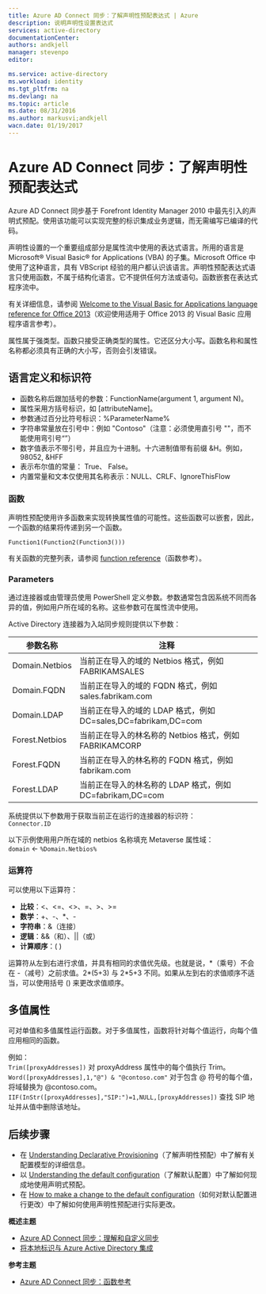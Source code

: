 ```yaml
---
title: Azure AD Connect 同步：了解声明性预配表达式 | Azure
description: 说明声明性设置表达式
services: active-directory
documentationCenter: 
authors: andkjell
manager: stevenpo
editor: 

ms.service: active-directory
ms.workload: identity
ms.tgt_pltfrm: na
ms.devlang: na
ms.topic: article
ms.date: 08/31/2016
ms.author: markusvi;andkjell
wacn.date: 01/19/2017
---
```


# Azure AD Connect 同步：了解声明性预配表达式
Azure AD Connect 同步基于 Forefront Identity Manager 2010 中最先引入的声明式预配。使用该功能可以实现完整的标识集成业务逻辑，而无需编写已编译的代码。

声明性设置的一个重要组成部分是属性流中使用的表达式语言。所用的语言是 Microsoft® Visual Basic® for Applications (VBA) 的子集。Microsoft Office 中使用了这种语言，具有 VBScript 经验的用户都认识该语言。声明性预配表达式语言只使用函数，不属于结构化语言。它不提供任何方法或语句。函数嵌套在表达式程序流中。

有关详细信息，请参阅 [Welcome to the Visual Basic for Applications language reference for Office 2013](https://msdn.microsoft.com/zh-cn/library/gg264383.aspx)（欢迎使用适用于 Office 2013 的 Visual Basic 应用程序语言参考）。

属性属于强类型。函数只接受正确类型的属性。它还区分大小写。函数名称和属性名称都必须具有正确的大小写，否则会引发错误。

## 语言定义和标识符

- 函数名称后跟加括号的参数：FunctionName(argument 1, argument N)。
- 属性采用方括号标识，如 [attributeName]。
- 参数通过百分比符号标识：%ParameterName%
- 字符串常量放在引号中：例如 "Contoso"（注意：必须使用直引号 ""，而不能使用弯引号“”）
- 数字值表示不带引号，并且应为十进制。十六进制值带有前缀 &H。例如，98052, &HFF
- 表示布尔值的常量： True、 False。
- 内置常量和文本仅使用其名称表示：NULL、CRLF、IgnoreThisFlow

### 函数
声明性预配使用许多函数来实现转换属性值的可能性。这些函数可以嵌套，因此，一个函数的结果将传递到另一个函数。

`Function1(Function2(Function3()))`

有关函数的完整列表，请参阅 [function reference](./active-directory-aadconnectsync-functions-reference.md)（函数参考）。

### Parameters
通过连接器或由管理员使用 PowerShell 定义参数。参数通常包含因系统不同而各异的值，例如用户所在域的名称。这些参数可在属性流中使用。

Active Directory 连接器为入站同步规则提供以下参数：

| 参数名称 | 注释 |
| --- | --- |
| Domain.Netbios | 当前正在导入的域的 Netbios 格式，例如 FABRIKAMSALES |
| Domain.FQDN | 当前正在导入的域的 FQDN 格式，例如 sales.fabrikam.com |
| Domain.LDAP | 当前正在导入的域的 LDAP 格式，例如 DC=sales,DC=fabrikam,DC=com |
| Forest.Netbios | 当前正在导入的林名称的 Netbios 格式，例如 FABRIKAMCORP |
| Forest.FQDN | 当前正在导入的林名称的 FQDN 格式，例如 fabrikam.com |
| Forest.LDAP | 当前正在导入的林名称的 LDAP 格式，例如 DC=fabrikam,DC=com |

系统提供以下参数用于获取当前正在运行的连接器的标识符：  
`Connector.ID`

以下示例使用用户所在域的 netbios 名称填充 Metaverse 属性域：  
`domain` <- `%Domain.Netbios%`

### 运算符
可以使用以下运算符：

- **比较**：<、<=、<>、=、>、>=
- **数学**：+、-、\*、-
- **字符串**：&（连接）
- **逻辑**：&&（和）、||（或）
- **计算顺序**：( )

运算符从左到右进行求值，并具有相同的求值优先级。也就是说，\*（乘号）不会在 -（减号）之前求值。2\*(5+3) 与 2\*5+3 不同。如果从左到右的求值顺序不适当，可以使用括号 () 来更改求值顺序。

## 多值属性
可对单值和多值属性运行函数。对于多值属性，函数将针对每个值运行，向每个值应用相同的函数。

例如：  
`Trim([proxyAddresses])` 对 proxyAddress 属性中的每个值执行 Trim。  
`Word([proxyAddresses],1,"@") & "@contoso.com"` 对于包含 @ 符号的每个值，将域替换为 @contoso.com。  
`IIF(InStr([proxyAddresses],"SIP:")=1,NULL,[proxyAddresses])` 查找 SIP 地址并从值中删除该地址。

## 后续步骤

- 在 [Understanding Declarative Provisioning](./active-directory-aadconnectsync-understanding-declarative-provisioning.md)（了解声明性预配）中了解有关配置模型的详细信息。
- 以 [Understanding the default configuration](./active-directory-aadconnectsync-understanding-default-configuration.md)（了解默认配置）中了解如何现成地使用声明式预配。
- 在 [How to make a change to the default configuration](./active-directory-aadconnectsync-change-the-configuration.md)（如何对默认配置进行更改）中了解如何使用声明性预配进行实际更改。

**概述主题**

- [Azure AD Connect 同步：理解和自定义同步](./active-directory-aadconnectsync-whatis.md)
- [将本地标识与 Azure Active Directory 集成](./active-directory-aadconnect.md)

**参考主题**

- [Azure AD Connect 同步：函数参考](./active-directory-aadconnectsync-functions-reference.md)

<!---HONumber=Mooncake_0926_2016-->